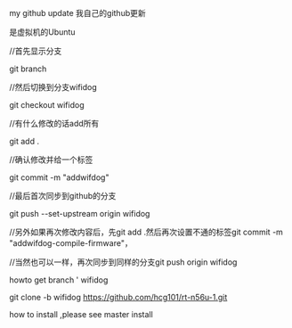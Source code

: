 
my github update 我自己的github更新

是虚拟机的Ubuntu 

//首先显示分支

git branch   

//然后切换到分支wifidog

git checkout wifidog  

//有什么修改的话add所有

git add .   

//确认修改并给一个标签

git commit -m "addwifdog"



//最后首次同步到github的分支

git push --set-upstream origin wifidog



//另外如果再次修改内容后，先git add .然后再次设置不通的标签git commit -m "addwifdog-compile-firmware"，

//当然也可以一样，再次同步到同样的分支git push origin wifidog

howto get branch ' wifidog

git clone -b wifidog https://github.com/hcg101/rt-n56u-1.git

how to install ,please see master install
